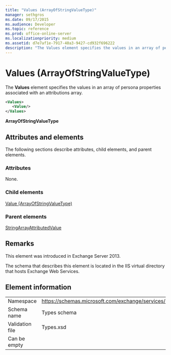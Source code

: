 ```yaml
---
title: "Values (ArrayOfStringValueType)"
manager: sethgros
ms.date: 09/17/2015
ms.audience: Developer
ms.topic: reference
ms.prod: office-online-server
ms.localizationpriority: medium
ms.assetid: d7e7af1e-7917-40a3-9427-cd932f696222
description: "The Values element specifies the values in an array of persona properties associated with an attributions array."
---
```


# Values (ArrayOfStringValueType)

The **Values** element specifies the values in an array of persona properties associated with an attributions array. 
  
```XML
<Values>
   <Value/>
</Values>
```

**ArrayOfStringValueType**

## Attributes and elements

The following sections describe attributes, child elements, and parent elements.
  
### Attributes

None.
  
### Child elements

[Value (ArrayOfStringValueType)](value-arrayofstringvaluetype.md)
  
### Parent elements

[StringArrayAttributedValue](stringarrayattributedvalue.md)
  
## Remarks

This element was introduced in Exchange Server 2013.
  
The schema that describes this element is located in the IIS virtual directory that hosts Exchange Web Services.
  
## Element information

|||
|:-----|:-----|
|Namespace  <br/> |https://schemas.microsoft.com/exchange/services/2006/types  <br/> |
|Schema name  <br/> |Types schema  <br/> |
|Validation file  <br/> |Types.xsd  <br/> |
|Can be empty  <br/> ||
   

